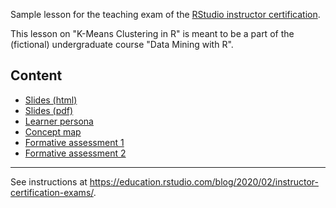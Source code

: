 Sample lesson for the teaching exam of the [RStudio instructor certification](https://education.rstudio.com/trainers/).

This lesson on "K-Means Clustering in R" is meant to be a part of the (fictional) undergraduate course "Data Mining with R". 

## Content

* [Slides (html)](slides-kmeans.html)
* [Slides (pdf)](slides-kmeans.pdf)
* [Learner persona](slides-kmeans.html#learner-persona)
* [Concept map](slides-kmeans.html#concept-map)
* [Formative assessment 1](slides-kmeans.html#formative-assessment-1)
* [Formative assessment 2](slides-kmeans.html#formative-assessment-2)

---

See instructions at <https://education.rstudio.com/blog/2020/02/instructor-certification-exams/>.
